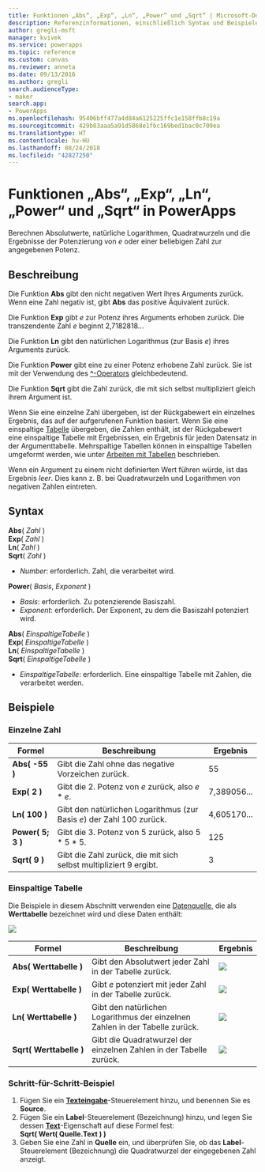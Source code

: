 ```yaml
---
title: Funktionen „Abs“, „Exp“, „Ln“, „Power“ und „Sqrt“ | Microsoft-Dokumentation
description: Referenzinformationen, einschließlich Syntax und Beispielen, für die Funktionen „Abs“, „Sqrt“ und weitere Funktionen in PowerApps
author: gregli-msft
manager: kvivek
ms.service: powerapps
ms.topic: reference
ms.custom: canvas
ms.reviewer: anneta
ms.date: 09/13/2016
ms.author: gregli
search.audienceType:
- maker
search.app:
- PowerApps
ms.openlocfilehash: 95406bff477a4d84a6125225ffc1e158ffb8c19a
ms.sourcegitcommit: 429b83aaa5a91d5868e1fbc169bed1bac0c709ea
ms.translationtype: HT
ms.contentlocale: hu-HU
ms.lasthandoff: 08/24/2018
ms.locfileid: "42827250"
---
```

# <a name="abs-exp-ln-power-and-sqrt-functions-in-powerapps"></a>Funktionen „Abs“, „Exp“, „Ln“, „Power“ und „Sqrt“ in PowerApps
Berechnen Absolutwerte, natürliche Logarithmen, Quadratwurzeln und die Ergebnisse der Potenzierung von *e* oder einer beliebigen Zahl zur angegebenen Potenz.

## <a name="description"></a>Beschreibung
Die Funktion **Abs** gibt den nicht negativen Wert ihres Arguments zurück. Wenn eine Zahl negativ ist, gibt **Abs** das positive Äquivalent zurück.

Die Funktion **Exp** gibt *e* zur Potenz ihres Arguments erhoben zurück.  Die transzendente Zahl *e* beginnt 2,7182818...

Die Funktion **Ln** gibt den natürlichen Logarithmus (zur Basis *e*) ihres Arguments zurück.

Die Funktion **Power** gibt eine zu einer Potenz erhobene Zahl zurück.  Sie ist mit der Verwendung des [**^**-Operators](operators.md) gleichbedeutend.

Die Funktion **Sqrt** gibt die Zahl zurück, die mit sich selbst multipliziert gleich ihrem Argument ist.

Wenn Sie eine einzelne Zahl übergeben, ist der Rückgabewert ein einzelnes Ergebnis, das auf der aufgerufenen Funktion basiert.  Wenn Sie eine einspaltige [Tabelle](../working-with-tables.md) übergeben, die Zahlen enthält, ist der Rückgabewert eine einspaltige Tabelle mit Ergebnissen, ein Ergebnis für jeden Datensatz in der Argumenttabelle. Mehrspaltige Tabellen können in einspaltige Tabellen umgeformt werden, wie unter [Arbeiten mit Tabellen](../working-with-tables.md) beschrieben.  

Wenn ein Argument zu einem nicht definierten Wert führen würde, ist das Ergebnis *leer*.  Dies kann z. B. bei Quadratwurzeln und Logarithmen von negativen Zahlen eintreten.

## <a name="syntax"></a>Syntax
**Abs**( *Zahl* )<br>**Exp**( *Zahl* )<br>**Ln**( *Zahl* )<br>**Sqrt**( *Zahl* )

* *Number*: erforderlich. Zahl, die verarbeitet wird.

**Power**( *Basis*, *Exponent* )

* *Basis*: erforderlich. Zu potenzierende Basiszahl.
* *Exponent*: erforderlich. Der Exponent, zu dem die Basiszahl potenziert wird.

**Abs**( *EinspaltigeTabelle* )<br>**Exp**( *EinspaltigeTabelle* )<br>**Ln**( *EinspaltigeTabelle* )<br>**Sqrt**( *EinspaltigeTabelle* )

* *EinspaltigeTabelle*: erforderlich. Eine einspaltige Tabelle mit Zahlen, die verarbeitet werden.

## <a name="examples"></a>Beispiele
### <a name="single-number"></a>Einzelne Zahl

| Formel | Beschreibung | Ergebnis |
| --- | --- | --- |
| **Abs( -55 )** |Gibt die Zahl ohne das negative Vorzeichen zurück. |55 |
| **Exp( 2 )** |Gibt die 2. Potenz von *e* zurück, also *e* \* *e*. |7,389056... |
| **Ln( 100 )** |Gibt den natürlichen Logarithmus (zur Basis *e*) der Zahl 100 zurück. |4,605170... |
| **Power( 5; 3 )** |Gibt die 3. Potenz von 5 zurück, also 5 \* 5 \* 5. |125 |
| **Sqrt( 9 )** |Gibt die Zahl zurück, die mit sich selbst multipliziert 9 ergibt. |3 |

### <a name="single-column-table"></a>Einspaltige Tabelle
Die Beispiele in diesem Abschnitt verwenden eine [Datenquelle](../working-with-data-sources.md), die als **Werttabelle** bezeichnet wird und diese Daten enthält:

![](media/function-numericals/values.png)

| Formel | Beschreibung | Ergebnis |
| --- | --- | --- |
| **Abs(&nbsp;Werttabelle&nbsp;)** |Gibt den Absolutwert jeder Zahl in der Tabelle zurück. |<style> img { max-width: none } </style> ![](media/function-numericals/values-abs.png) |
| **Exp(&nbsp;Werttabelle&nbsp;)** |Gibt *e* potenziert mit jeder Zahl in der Tabelle zurück. |<style> img { max-width: none } </style> ![](media/function-numericals/values-exp.png) |
| **Ln(&nbsp;Werttabelle&nbsp;)** |Gibt den natürlichen Logarithmus der einzelnen Zahlen in der Tabelle zurück. |<style> img { max-width: none } </style> ![](media/function-numericals/values-ln.png) |
| **Sqrt(&nbsp;Werttabelle&nbsp;)** |Gibt die Quadratwurzel der einzelnen Zahlen in der Tabelle zurück. |![](media/function-numericals/values-sqrt.png) |

### <a name="step-by-step-example"></a>Schritt-für-Schritt-Beispiel
1. Fügen Sie ein **[Texteingabe](../controls/control-text-input.md)**-Steuerelement hinzu, und benennen Sie es **Source**.
2. Fügen Sie ein **Label**-Steuerelement (Bezeichnung) hinzu, und legen Sie dessen **[Text](../controls/properties-core.md)**-Eigenschaft auf diese Formel fest:
   <br>
   **Sqrt( Wert( Quelle.Text ) )**
3. Geben Sie eine Zahl in **Quelle** ein, und überprüfen Sie, ob das **Label**-Steuerelement (Bezeichnung) die Quadratwurzel der eingegebenen Zahl anzeigt.

